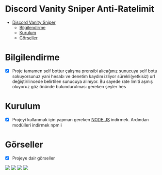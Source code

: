 # Discord Vanity Sniper Anti-Ratelimit

- [Discord Vanity Sniper](#discord-vanity-sniper-anti-ratelimit)
    - [Bilgilendirme](#bilgilendirme)
    - [Kurulum](#kurulum)
    - [Görseller](#görseller)


# Bilgilendirme
- [x] Proje tamamen self bottur çalışma prensibi alıcağınız sunucuya self botu sokuyorsunuz yani hesabı ve denetim kaydını izliyor sürekli(yetkisiz) url değiştirilincede belirtilen sunucuya alınıyor. Bu sayede rate limiti aşmış oluyoruz göz önünde bulundurulması gereken şeyler hes

# Kurulum
- [x] Projeyi kullanmak için yapman gereken [NODE.JS](https://nodejs.org/en/download) indirmek. Ardından modülleri indirmek npm i

# Görseller
- [x] Projeye dair görseller
<img  src="https://cdn.discordapp.com/attachments/853993966668480552/1102163014486069298/Ekran_goruntusu_2023-04-30_005732.png">
<img  src="https://cdn.discordapp.com/attachments/853993966668480552/1102163159281844334/image.png">
<img  src="https://cdn.discordapp.com/attachments/853993966668480552/1102163014129561650/Ekran_goruntusu_2023-04-30_005727.png">
<img  src="https://cdn.discordapp.com/attachments/853993966668480552/1102163193373147226/image.png">
